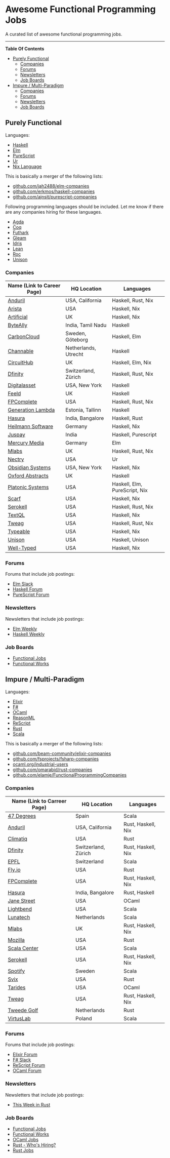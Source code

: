 # Awesome Functional Programming Jobs

A curated list of awesome functional programming jobs.

---

**Table Of Contents**

<!-- toc -->

- [Purely Functional](#purely-functional)
  - [Companies](#companies)
  - [Forums](#forums)
  - [Newsletters](#newsletters)
  - [Job Boards](#job-boards)
- [Impure / Multi-Paradigm](#impure--multi-paradigm)
  - [Companies](#companies-1)
  - [Forums](#forums-1)
  - [Newsletters](#newsletters-1)
  - [Job Boards](#job-boards-1)

<!-- tocstop -->

## Purely Functional

Languages:

- [Haskell](https://www.haskell.org/)
- [Elm](https://elm-lang.org/)
- [PureScript](https://www.purescript.org/)
- [Ur](http://impredicative.com/ur/)
- [Nix Language](https://nixos.org/manual/nix/stable/language/index.html)

This is basically a merger of the following lists:

- [github.com/jah2488/elm-companies][elm-companies]
- [github.com/erkmos/haskell-companies][haskell-companies]
- [github.com/ajnsit/purescript-companies][purescript-companies]

[elm-companies]: https://github.com/jah2488/elm-companies
[haskell-companies]: https://github.com/erkmos/haskell-companies
[purescript-companies]: https://github.com/ajnsit/purescript-companies

Following programming languages should be included.
Let me know if there are any companies hiring for these languages.

- [Agda](https://wiki.portal.chalmers.se/agda/pmwiki.php)
- [Coq](https://coq.inria.fr/)
- [Futhark](https://futhark-lang.org/)
- [Gleam](https://gleam.run/)
- [Idris](https://www.idris-lang.org/)
- [Lean](https://lean-lang.org/)
- [Roc](https://www.roc-lang.org/)
- [Unison](https://www.unison-lang.org)


### Companies

Name (Link to Career Page) | HQ Location   | Languages
---------------------------|---------------|------------------------------------
[Anduril]           | USA, California      | Haskell, Rust, Nix
[Arista]            | USA                  | Haskell, Nix
[Artificial]        | UK                   | Haskell, Nix
[ByteAlly]          | India, Tamil Nadu    | Haskell
[CarbonCloud]       | Sweden, Göteborg     | Haskell, Elm
[Channable]         | Netherlands, Utrecht | Haskell
[CircuitHub]        | UK                   | Haskell, Elm, Nix
[Dfinity]           | Switzerland, Zürich  | Haskell, Rust, Nix
[Digitalasset]      | USA, New York        | Haskell
[Feeld]             | UK                   | Haskell
[FPComplete]        | USA                  | Haskell, Rust, Nix
[Generation Lambda] | Estonia, Tallinn     | Haskell
[Hasura]            | India, Bangalore     | Haskell, Rust
[Heilmann Software] | Germany              | Haskell, Nix
[Juspay]            | India                | Haskell, Purescript
[Mercury Media]     | Germany              | Elm
[Mlabs]             | UK                   | Haskell, Rust, Nix
[Nectry]            | USA                  | Ur
[Obsidian Systems]  | USA, New York        | Haskell, Nix
[Oxford Abstracts]  | UK                   | Haskell
[Platonic Systems]  | USA                  | Haskell, Elm, PureScript, Nix
[Scarf]             | USA                  | Haskell, Nix
[Serokell]          | USA                  | Haskell, Rust, Nix
[TextQL]            | USA                  | Haskell, Nix
[Tweag]             | USA                  | Haskell, Rust, Nix
[Typeable]          | USA                  | Haskell, Nix
[Unison]            | USA                  | Haskell, Unison
[Well-Typed]        | USA                  | Haskell, Nix


### Forums

Forums that include job postings:

- [Elm Slack](https://elmlang.slack.com/archives/C0LUAGWRK)
- [Haskell Forum](https://discourse.haskell.org/c/jobs/9)
- [PureScript Forum](https://discourse.purescript.org/c/jobs/10)


### Newsletters

Newsletters that include job postings:

- [Elm Weekly](https://www.elmweekly.nl/archive)
- [Haskell Weekly](https://haskellweekly.news/newsletter.html)


### Job Boards

- [Functional Jobs]
- [Functional Works]

[Functional Jobs]: https://functionaljobs.com/
[Functional Works]: https://functional.works-hub.com/jobs/search


## Impure / Multi-Paradigm

Languages:

- [Elixir](https://elixir-lang.org/)
- [F#](https://fsharp.org/)
- [OCaml](https://ocaml.org/)
- [ReasonML](https://reasonml.github.io/)
- [ReScript](https://rescript-lang.org/)
- [Rust](https://www.rust-lang.org/)
- [Scala](https://www.scala-lang.org/)

This is basically a merger of the following lists:

- [github.com/beam-community/elixir-companies][elixir-companies]
- [github.com/fsprojects/fsharp-companies][fsharp-companies]
- [ocaml.org/industrial-users][ocaml-companies]
- [github.com/omarabid/rust-companies][rust-companies]
- [github.com/elamje/FunctionalProgrammingCompanies][FPC]

[elixir-companies]: https://github.com/beam-community/elixir-companies
[fsharp-companies]: https://github.com/fsprojects/fsharp-companies
[ocaml-companies]: https://ocaml.org/industrial-users
[FPC]: https://github.com/elamje/FunctionalProgrammingCompanies
[rust-companies]: https://github.com/omarabid/rust-companies


### Companies

Name (Link to Carreer Page) | HQ Location          | Languages
----------------------------|----------------------|----------------------------
[47 Degrees]                | Spain                | Scala
[Anduril]                   | USA, California      | Rust, Haskell, Nix
[Climatiq]                  | USA                  | Rust
[Dfinity]                   | Switzerland, Zürich  | Rust, Haskell, Nix
[EPFL]                      | Switzerland          | Scala
[Fly.io]                    | USA                  | Rust
[FPComplete]                | USA                  | Rust, Haskell, Nix
[Hasura]                    | India, Bangalore     | Rust, Haskell
[Jane Street]               | USA                  | OCaml
[Lightbend]                 | USA                  | Scala
[Lunatech]                  | Netherlands          | Scala
[Mlabs]                     | UK                   | Rust, Haskell, Nix
[Mozilla]                   | USA                  | Rust
[Scala Center]              | USA                  | Scala
[Serokell]                  | USA                  | Rust, Haskell, Nix
[Spotify]                   | Sweden               | Scala
[Svix]                      | USA                  | Rust
[Tarides]                   | USA                  | OCaml
[Tweag]                     | USA                  | Rust, Haskell, Nix
[Tweede Golf]               | Netherlands          | Rust
[VirtusLab]                 | Poland               | Scala


### Forums

Forums that include job postings:

- [Elixir Forum](https://elixirforum.com/c/work/elixir-jobs/16)
- [F# Slack](https://fsharp.slack.com)
- [ReScript Forum](https://forum.rescript-lang.org/c/jobs/5)
- [OCaml Forum](https://discuss.ocaml.org/c/community/jobs/14)


### Newsletters

Newsletters that include job postings:

- [This Week in Rust](https://this-week-in-rust.org/)


### Job Boards

- [Functional Jobs]
- [Functional Works]
- [OCaml Jobs]
- [Rust - Who's Hiring?]
- [Rust Jobs]

[OCaml Jobs]: https://ocaml.org/jobs
[Rust - Who's Hiring?]: https://www.reddit.com/r/rust/
[Rust Jobs]: https://rustjobs.dev/


[47 Degrees]: https://www.47deg.com/careers/
[Anduril]: https://www.anduril.com/open-roles/
[Arista]: https://www.arista.com/en/careers
[Artificial]: https://artificial.io/careers/
[ByteAlly]: https://byteally.zohorecruit.com/careers
[CarbonCloud]: https://careers.carboncloud.com/#jobs
[Channable]: https://jobs.channable.com/
[CircuitHub]: https://careers.circuithub.com/
[Climatiq]: https://www.climatiq.io/about#jobs
[Dfinity]: https://dfinity.org/about/#jobs
[Digitalasset]: https://www.digitalasset.com/careers
[EPFL]: https://www.epfl.ch/about/working/
[Feeld]: https://apply.workable.com/feeldco/
[Fly.io]: https://fly.io/jobs/
[FPComplete]: https://www.fpcomplete.com/jobs/
[Generation Lambda]: https://www.linkedin.com/company/genlambda/jobs/
[Hasura]: https://hasura.io/careers/?departmentName=Engineering
[Heilmann Software]: https://www.heilmannsoftware.com/de/jobs/
[Jane Street]: https://www.janestreet.com/join-jane-street/open-roles/?type=experienced-candidates&location=all-locations&department=technology
[Juspay]: https://juspay.in/careers
[Lightbend]: https://www.lightbend.com/company/careers
[Lunatech]: https://lunatech.com/careers
[Mercury Media]: https://www.mercurymediatechnology.com/de/karierre/
[Mlabs]: https://apply.workable.com/mlabs/
[Mozilla]: https://www.mozilla.org/en-US/careers/listings/
[Nectry]: https://nectry.com/
[Obsidian Systems]: https://obsidian.systems/jobs
[Oxford Abstracts]: https://oxfordabstracts.com/company/careers/
[Platonic Systems]: https://www.linkedin.com/company/platonic-systems/jobs/
[Scala Center]: https://www.scala-lang.org/jobs/
[Scarf]: https://about.scarf.sh/careers
[Serokell]: https://serokell.io/jobs
[Spotify]: https://www.spotifyjobs.com/
[Svix]: https://www.svix.com/careers/
[Tarides]: https://tarides.com/careers/
[Textql]: https://www.textql.com/careers
[Tweag]: https://boards.greenhouse.io/tweag
[Tweede Golf]: https://tweedegolf.nl/en/vacancies
[Typeable]: https://typeable.io/careers
[Unison]: https://www.unison-lang.org/jobs/
[VirtusLab]: https://virtuslab.com/careers/
[Well-Typed]: https://well-typed.com/blog/tags/jobs/
